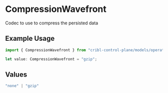 # CompressionWavefront

Codec to use to compress the persisted data

## Example Usage

```typescript
import { CompressionWavefront } from "cribl-control-plane/models/operations";

let value: CompressionWavefront = "gzip";
```

## Values

```typescript
"none" | "gzip"
```